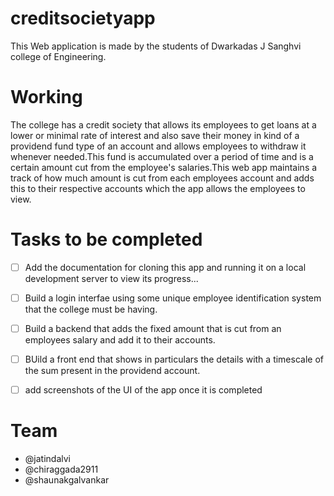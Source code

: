 # creditsocietyapp
This Web application is made by the students of Dwarkadas J Sanghvi college of Engineering.

# Working 
The college has a credit society that allows its employees to get loans at a lower or minimal rate of interest and also save their money in kind of a providend fund type of an account and allows employees to withdraw it whenever needed.This fund is accumulated over a period of time and is a certain amount cut from the employee's salaries.This web app maintains a track of how much amount is cut from each employees account and adds this to their respective accounts which the app allows the employees to view.

# Tasks to be completed

- [ ] Add the documentation for cloning this app and running it on a local development server to view its progress... 
- [ ] Build a login interfae using some unique employee identification system that the college must be having.
- [ ] Build a backend that adds the fixed amount that is cut from an employees salary and add it to their accounts.
- [ ] BUild a front end that shows in particulars the details with a timescale of the sum present in the providend account.
- [ ] add screenshots of the UI of the app once it is completed


# Team 
- @jatindalvi
- @chiraggada2911
- @shaunakgalvankar

